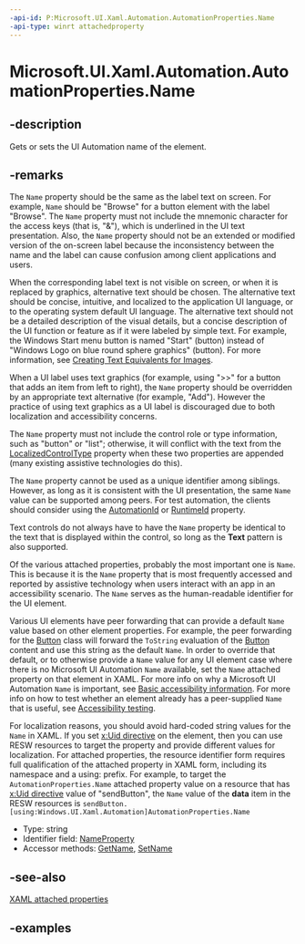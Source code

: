 ```yaml
---
-api-id: P:Microsoft.UI.Xaml.Automation.AutomationProperties.Name
-api-type: winrt attachedproperty
---
```


# Microsoft.UI.Xaml.Automation.AutomationProperties.Name

<!--
see GetName, and SetName
-->

## -description

Gets or sets the UI Automation name of the element.

## -remarks
The `Name` property should be the same as the label text on screen. For example, `Name` should be "Browse" for a button element with the label "Browse". The `Name` property must not include the mnemonic character for the access keys (that is, "&amp;"), which is underlined in the UI text presentation. Also, the `Name` property should not be an extended or modified version of the on-screen label because the inconsistency between the name and the label can cause confusion among client applications and users.

When the corresponding label text is not visible on screen, or when it is replaced by graphics, alternative text should be chosen. The alternative text should be concise, intuitive, and localized to the application UI language, or to the operating system default UI language. The alternative text should not be a detailed description of the visual details, but a concise description of the UI function or feature as if it were labeled by simple text. For example, the Windows Start menu button is named "Start" (button) instead of "Windows Logo on blue round sphere graphics" (button). For more information, see [Creating Text Equivalents for Images](/previous-versions/windows/desktop/dnacc/creating-text-equivalents-for-images).

When a UI label uses text graphics (for example, using "&gt;&gt;" for a button that adds an item from left to right), the `Name` property should be overridden by an appropriate text alternative (for example, "Add"). However the practice of using text graphics as a UI label is discouraged due to both localization and accessibility concerns.

The `Name` property must not include the control role or type information, such as "button" or "list"; otherwise, it will conflict with the text from the [LocalizedControlType](automationproperties_localizedcontroltype.md) property when these two properties are appended (many existing assistive technologies do this).

The `Name` property cannot be used as a unique identifier among siblings. However, as long as it is consistent with the UI presentation, the same `Name` value can be supported among peers. For test automation, the clients should consider using the [AutomationId](automationproperties_automationid.md) or [RuntimeId](../microsoft.ui.xaml.automation.peers/rawelementproviderruntimeid.md) property.

Text controls do not always have to have the `Name` property be identical to the text that is displayed within the control, so long as the **Text** pattern is also supported.

Of the various attached properties, probably the most important one is `Name`. This is because it is the `Name` property that is most frequently accessed and reported by assistive technology when users interact with an app in an accessibility scenario. The `Name` serves as the human-readable identifier for the UI element.

Various UI elements have peer forwarding that can provide a default `Name` value based on other element properties. For example, the peer forwarding for the [Button](../microsoft.ui.xaml.controls/button.md) class will forward the `ToString` evaluation of the [Button](../microsoft.ui.xaml.controls/button.md) content and use this string as the default `Name`. In order to override that default, or to otherwise provide a `Name` value for any UI element case where there is no Microsoft UI Automation  `Name` available, set the `Name` attached property on that element in XAML. For more info on why a Microsoft UI Automation `Name` is important, see [Basic accessibility information](/windows/uwp/accessibility/basic-accessibility-information). For more info on how to test whether an element already has a peer-supplied `Name` that is useful, see [Accessibility testing](/windows/uwp/accessibility/accessibility-testing).

For localization reasons, you should avoid hard-coded string values for the `Name` in XAML. If you set [x:Uid directive](/windows/uwp/xaml-platform/x-uid-directive) on the element, then you can use RESW resources to target the property and provide different values for localization. For attached properties, the resource identifier form requires full qualification of the attached property in XAML form, including its namespace and a using: prefix. For example, to target the `AutomationProperties.Name` attached property value on a resource that has [x:Uid directive](/windows/uwp/xaml-platform/x-uid-directive) value of "sendButton", the `Name` value of the **data** item in the RESW resources is `sendButton.[using:Windows.UI.Xaml.Automation]AutomationProperties.Name`

- Type: string
- Identifier field: [NameProperty](automationproperties_nameproperty.md)
- Accessor methods: [GetName](automationproperties_getname_1529049226.md), [SetName](automationproperties_setname_400521346.md)

## -see-also

[XAML attached properties](/windows/uwp/xaml-platform/attached-properties-overview)

## -examples


